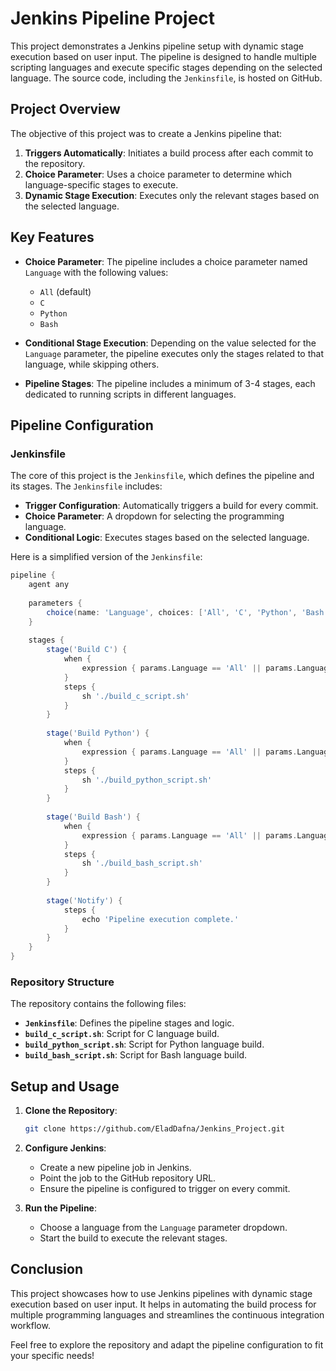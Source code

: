 # Jenkins Pipeline Project

This project demonstrates a Jenkins pipeline setup with dynamic stage execution based on user input. The pipeline is designed to handle multiple scripting languages and execute specific stages depending on the selected language. The source code, including the `Jenkinsfile`, is hosted on GitHub.

## Project Overview

The objective of this project was to create a Jenkins pipeline that:
1. **Triggers Automatically**: Initiates a build process after each commit to the repository.
2. **Choice Parameter**: Uses a choice parameter to determine which language-specific stages to execute.
3. **Dynamic Stage Execution**: Executes only the relevant stages based on the selected language.

## Key Features

- **Choice Parameter**: The pipeline includes a choice parameter named `Language` with the following values:
  - `All` (default)
  - `C`
  - `Python`
  - `Bash`

- **Conditional Stage Execution**: Depending on the value selected for the `Language` parameter, the pipeline executes only the stages related to that language, while skipping others.

- **Pipeline Stages**: The pipeline includes a minimum of 3-4 stages, each dedicated to running scripts in different languages.

## Pipeline Configuration

### Jenkinsfile

The core of this project is the `Jenkinsfile`, which defines the pipeline and its stages. The `Jenkinsfile` includes:
- **Trigger Configuration**: Automatically triggers a build for every commit.
- **Choice Parameter**: A dropdown for selecting the programming language.
- **Conditional Logic**: Executes stages based on the selected language.

Here is a simplified version of the `Jenkinsfile`:

```groovy
pipeline {
    agent any
    
    parameters {
        choice(name: 'Language', choices: ['All', 'C', 'Python', 'Bash'], description: 'Select the language to execute.')
    }
    
    stages {
        stage('Build C') {
            when {
                expression { params.Language == 'All' || params.Language == 'C' }
            }
            steps {
                sh './build_c_script.sh'
            }
        }
        
        stage('Build Python') {
            when {
                expression { params.Language == 'All' || params.Language == 'Python' }
            }
            steps {
                sh './build_python_script.sh'
            }
        }
        
        stage('Build Bash') {
            when {
                expression { params.Language == 'All' || params.Language == 'Bash' }
            }
            steps {
                sh './build_bash_script.sh'
            }
        }
        
        stage('Notify') {
            steps {
                echo 'Pipeline execution complete.'
            }
        }
    }
}
```

### Repository Structure

The repository contains the following files:

- **`Jenkinsfile`**: Defines the pipeline stages and logic.
- **`build_c_script.sh`**: Script for C language build.
- **`build_python_script.sh`**: Script for Python language build.
- **`build_bash_script.sh`**: Script for Bash language build.

## Setup and Usage

1. **Clone the Repository**:
   ```bash
   git clone https://github.com/EladDafna/Jenkins_Project.git
   ```
   
2. **Configure Jenkins**:
   - Create a new pipeline job in Jenkins.
   - Point the job to the GitHub repository URL.
   - Ensure the pipeline is configured to trigger on every commit.

3. **Run the Pipeline**:
   - Choose a language from the `Language` parameter dropdown.
   - Start the build to execute the relevant stages.

## Conclusion

This project showcases how to use Jenkins pipelines with dynamic stage execution based on user input. It helps in automating the build process for multiple programming languages and streamlines the continuous integration workflow.

Feel free to explore the repository and adapt the pipeline configuration to fit your specific needs!
